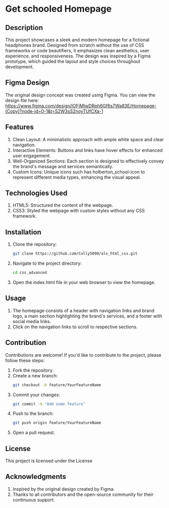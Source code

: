 # Get schooled Homepage

## Description

This project showcases a sleek and modern homepage for a fictional headphones brand. Designed from scratch without the use of CSS frameworks or code beautifiers, it emphasizes clean aesthetics, user experience, and responsiveness. The design was inspired by a Figma prototype, which guided the layout and style choices throughout development.

## Figma Design

The original design concept was created using Figma. You can view the design file here: https://www.figma.com/design/lOFiMIwDRph6Gf6s7Wa83E/Homepage-(Copy)?node-id=0-1&t=S2W3sS2noyTUfCXa-1

## Features

1. Clean Layout: A minimalistic approach with ample white space and clear navigation.
2. Interactive Elements: Buttons and links have hover effects for enhanced user engagement.
3. Well-Organized Sections: Each section is designed to effectively convey the brand's message and services semantically.
4. Custom Icons: Unique icons such has holberton_school-icon to represent different media types, enhancing the visual appeal.

## Technologies Used

1. HTML5: Structured the content of the webpage.
2. CSS3: Styled the webpage with custom styles without any CSS framework.

## Installation

1. Clone the repository:
   ```bash
   git clone https://github.com/Colly5090/alx_html_css.git
   ```
2. Navigate to the project directory:
   ```bash
   cd css_advanced
   ```
3. Open the index.html file in your web browser to view the homepage.

## Usage

1. The homepage consists of a header with navigation links and brand logo, a main section highlighting the brand's services, and a footer with social media links.
2. Click on the navigation links to scroll to respective sections.

## Contribution

Contributions are welcome! If you'd like to contribute to the project, please follow these steps:

1. Fork the repository.
2. Create a new branch:
   ```bash
   git checkout -b feature/YourFeatureName
   ```
3. Commit your changes:
   ```bash
   git commit -m "Add some feature"
   ```
4. Push to the branch:
   ```bash
   git push origin feature/YourFeatureName
   ```
5. Open a pull request.

## License

This project is licensed under the License

## Acknowledgments

1. Inspired by the original design created by Figma.
2. Thanks to all contributors and the open-source community for their continuous support.
